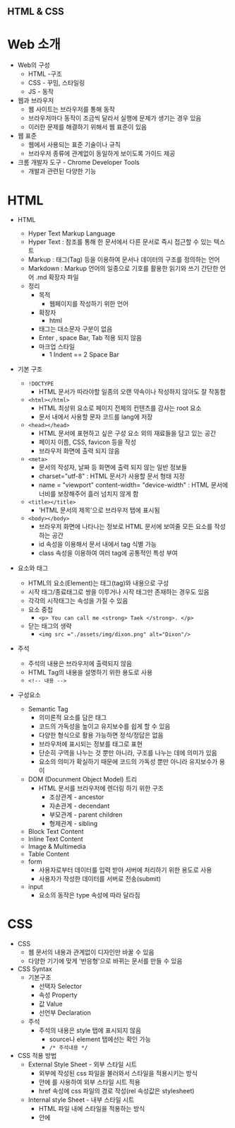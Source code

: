 ## HTML & CSS

# Web 소개
- Web의 구성
  - HTML -구조
  - CSS - 꾸밈, 스타일링
  - JS - 동작
- 웹과 브라우저
  - 웹 사이트는 브라우저를 통해 동작
  - 브라우저마다 동작이 조금씩 달라서 실행에 문제가 생기는 경우 있음
  - 이러한 문제를 해결하기 위해서 웹 표준이 있음
- 웹 표준
  - 웹에서 사용되는 표준 기술이나 규칙
  - 브라우저 종류에 관계없이 동일하게 보이도록 가이드 제공
- 크롬 개발자 도구 - Chrome Developer Tools
  - 개발과 관련된 다양한 기능
# HTML
- HTML
  - Hyper Text Markup Language
  - Hyper Text : 참조를 통해 한 문서에서 다른 문서로 즉시 접근할 수 있는 텍스트
  - Markup : 태그(Tag) 등을 이용하여 문서나 데이터의 구조를 정의하는 언어
  - Markdown : Markup 언어의 일종으로 기호를 활용한 읽기와 쓰기 간단한 언어 .md 확장자 파일
  - 정리
    - 목적 
      - 웹페이지를 작성하기 위한 언어
    - 확장자
      - html
    - 태그는 대소문자 구분이 없음
    - Enter , space Bar, Tab 적용 되지 않음
    - 마크업 스타일
      - 1 Indent == 2 Space Bar
- 기본 구조
  - `!DOCTYPE`
    - HTML 문서가 따라야할 일종의 오랜 약속이나 작성하지 않아도 잘 작동함
  - `<html></html>`
    - HTML 최상위 요소로 페이지 전체의 컨텐츠를 감사는 root 요소
    - 문서 내에서 사용할 문자 코드를 lang에 저장
  - `<head></head>`
    - HTML 문서에 표현하고 싶은 구성 요소 외의 재료들을 담고 있는 공간
    - 페이지 이름, CSS, favicon 등을 작성
    - 브라우저 화면에 출력 되지 않음
  - `<meta>`
    - 문서의 작성자, 날짜 등 화면에 출력 되지 않는 일반 정보들
    - charset="utf-8" : HTML 문서가 사용할 문서 형태 지정
    - name = "viewport" content-width= "device-width" : HTML 문서에 너비를 보장해주어 흘러 넘치지 않게 함
  - `<title></title>`
    - 'HTML 문서의 제목'으로 브라우저 탭에 표시됨
  - `<body></body>`
    - 브라우저 화면에 나타나는 정보로 HTML 문서에 보여줄 모든 요소를 작성하는 공간
    - id 속성을 이용해서 문서 내에서 tag 식별 가능
    - class 속성을 이용하여 여러 tag에 공통적인 특성 부여

- 요소와 태그
  - HTML의 요소(Element)는 태그(tag)와 내용으로 구성
  - 시작 태그/종료태그로 쌍을 이루거나 시작 태그만 존재하는 경우도 있음
  - 각각의 시작태그는 속성을 가질 수 있음
  - 요소 중첩
    - `<p> You can call me <strong> Taek </strong>. </p>`
  - 닫는 태그의 생략
    - `<img src ="./assets/img/dixon.png" alt="Dixon"/>`
- 주석
  - 주석의 내용은 브라우저에 출력되지 않음
  - HTML Tag의 내용을 설명하기 위한 용도로 사용
  - `<!-- 내용 -->`
- 구성요소
  - Semantic Tag
    - 의미론적 요소를 담은 태그
    - 코드의 가독성을 높이고 유지보수를 쉽게 할 수 있음
    - 다양한 형식으로 활용 가능하면 정석/정답은 없음
    - 브라우저에 표시되는 정보를 태그로 표현
    - 단순히 구역을 나누는 것 뿐만 아니라, 구조를 나누는 데에 의미가 있음
    - 요소의 의미가 확실하기 때문에 코드의 가독성 뿐만 아니라 유지보수가 용이
  - DOM (Docunment Object Model) 트리
    - HTML 문서를 브라우저에 렌더링 하기 위한 구조
      - 조상관계 - ancestor
      - 자손관계 - decendant
      - 부모관계 - parent children
      - 형제관계 - sibling
  - Block Text Content
  - Inline Text Content
  - Image & Multimedia
  - Table Content
  - form
    - 사용자로부터 데이터를 입력 받아 서버에 처리하기 위한 용도로 사용
    - 사용자가 작성한 데이터를 서버로 전송(submit)
  - input
    - 요소의 동작은 type 속성에 따라 달라짐
# CSS
- CSS
  - 웹 문서의 내용과 관계없이 디자인만 바꿀 수 있음
  - 다양한 기기에 맞게 '반응형'으로 바뀌는 문서를 만들 수 있음
- CSS Syntax
  - 기본구조
    - 선택자 Selector
    - 속성 Property
    - 값 Value
    - 선언부 Declaration
  - 주석
    - 주석의 내용은 style 탭에 표시되지 않음
      - source나 element 탭에선는 확인 가능
      - `/* 주석내용 */`
- CSS 적용 방법
  - External Style Sheet - 외부 스타일 시트
    - 외부에 작성된 css 파일을 불러와서 스타일을 적용시키는 방식
    - <head> 안에 <link> 를 사용하여 외부 스타일 시트 적용
    - href 속성에 css 파일의 경로 작성(rel 속성값은 stylesheet)
  - Internal style Sheet - 내부 스타일 시트
    - HTML 파일 내에 스타일을 적용하는 방식
    - <head> 안에 <style> 사용
      - CSS 파일에 작성하는 내용과 동일하게 작성
    - 외부 스타일 시트보다 우선 적용
  - Inline Style - 인라인 스타일
    - 요소의 태그에서 style 속성을 사용하여 속성값으로 스타일을 적용시키는 방식
  - CSS 적용 우선순위
    - Inkine Style - Internal Style Sheet - External Style Sheet
    - 
# CSS Selector
- CSS Selector
  - HTML 문서에서 CSS 규칙을 적용할 요소를 정의
  - 기본선택자
    - 전체 선택자 General Selector - *
    - 유형 선택자 Type Selector - 요소
    - 아이디 선택자 ID Selector - id
    - 클래스 선택자 Class Selector - class
    - 속성 선택자 Attribute Selector
  - 그룹 선택자
  - 결합자
    - 자손 결합자 Descendant Combinator - 공백, 자식 결합자 Child Combinator - >
    - 일반 형제 결합자 Subsequent-sibling Combinator - ~, 인접 형제 결합자 Adjacent-sibling Combinator - +
  - 의사 클래스 / 요소
    - 링크, 동적 의사 클래스 Pseudo Class
    - 구조적/ 기타 의사 클래스, 의사 엘리먼트, 속성 선택자
  - 우선수위, 상속
- 전체 선택자 Universal Selector
  - HTML 문서 내 모든 요소를 선택
  - 사용법 `*{ style properties}`
- 유형 선택자 Type Selector
  - 요소의 이름 - 태그를 이용하여 스타일을 적용
  - HTML 내에서 주어진 유형의 모든 요소를 선택
  - 사용법 `element { style properties}`
- 아이디 선택자 ID Selector
  - ID 특성 값을 비교하여, 동일한 ID를 가진 태그를 선택
  - HTML 내에서 주어진 ID를 가진 요소가 하나만 존재 해야함
  - 사용법 `#id-name { style properties}`
- 클래스 선택자 Class Selector
  - Class가 적용된 모든 태그를 선택
  - HTML 내에서 동일한 클래스 명을 중복해서 사용 가능
  - 사용법 `.class-name {style properties}`
- 속성 선택자 Attribute Selector
  - 태그/ 아이디 / 클래스 와 속성명과 속성값을 활용하여 요소를 선택
  - HTML 내부에서 동일한 속성을 가진 요소는 모두 선택
  - 사용법 `element| id-name| class- name [property == vlaue] { style properties}`
- 선택자 목록 Selector List
  - ,를 이용하여 선택자 그룹을 생성하는 방법
  - 일치하는 모든 노드를 선택
  - 사용법 `element, element ... {style properties}`


- 결합자 시작

- 자손 결합자 Descendant Combinator
  - 첫번째 요소의 자손인 노드 선택
  - 공백 Space Bar 를 사용
  - 사용법
    - `selector1 selector2 {style properties}`
- 자식 결합자 Child Combinator
  - 첫번째 요소의 바로 아래 자식인 노드를 선택
  - > 를 사용
  - 사용법
    - `selector1 > selector2 {style properties}`
- 일반 형제 결합자 Subsequent Sibling Combinator
  - 첫번째 요소를 뒤따르면서 같은 부모를 공유하는 두번째 요소를 모두 선택
  - ~ 를 사용
  - 사용법
    - `format-element ~ target-element {style properties}`
- 인접 형제 결합자 Adjacent Sibling Combinator
  - 첫번째 요소의 바로 뒤에 위치하면서 같은 부모를 공유하는 두번째 요소 선택
  - + 사용
  - 사용법
    - `former-element + target-element {style properties}`


- 상속
  - 부모 요소에 적용된 스타일이 자식 요소에게 상속이 될 수도 있고, 안 될 수도 있음
  - 상속 되는 속성
    - 요소의 상속되는 속성에 값이 지정되지 않은 경우, 요소는 부모 요소의 해당 속성의 계산 값을 얻음
    - 대표적인 예시는 color 속성
  - 상속 되지 않는 속성
    - 요소의 상속되지 않는 속성에 어떤 값이 지정되지 않는 경우, 요소는 그 속성의 초기값을 없음
    - 대표적인 예는 border 속성